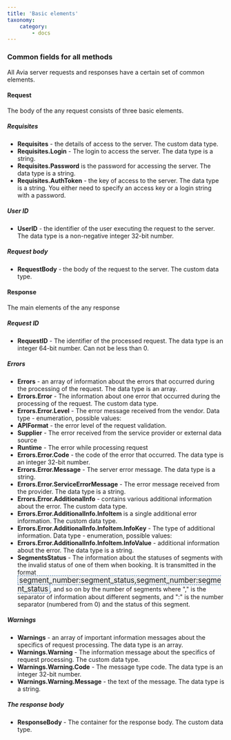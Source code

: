 ```yaml
---
title: 'Basic elements'
taxonomy:
    category:
        - docs
---
```


### Common fields for all methods

All Avia server requests and responses have a certain set of common elements.

#### Request

The body of the any request consists of three basic elements.

##### Requisites

* **Requisites** - the details of access to the server. The custom data type.
* **Requisites.Login** - The login to access the server. The data type is a string.
* **Requisites.Password** is the password for accessing the server. The data type is a string.
* **Requisites.AuthToken** - the key of access to the server. The data type is a string. You either need to specify an access key or a login string with a password.


##### User ID

* **UserID** - the identifier of the user executing the request to the server. The data type is a non-negative integer 32-bit number.

##### Request body

* **RequestBody** - the body of the request to the server. The custom data type.

#### Response

The main elements of the any response

##### Request ID

* **RequestID** - The identifier of the processed request. The data type is an integer 64-bit number. Can not be less than 0.

##### Errors

* **Errors** - an array of information about the errors that occurred during the processing of the request. The data type is an array.
* **Errors.Error** - The information about one error that occurred during the processing of the request. The custom data type.
* **Errors.Error.Level** - The error message received from the vendor. Data type - enumeration, possible values:
* **APIFormat** - the error level of the request validation.
* **Supplier** - The error received from the service provider or external data source
* **Runtime** - The error while processing request
* **Errors.Error.Code** - the code of the error that occurred. The data type is an integer 32-bit number.
* **Errors.Error.Message** - The server error message. The data type is a string.
* **Errors.Error.ServiceErrorMessage** - The error message received from the provider. The data type is a string.
* **Errors.Error.AdditionalInfo** - contains various additional information about the error. The custom data type.
* **Errors.Error.AdditionalInfo.InfoItem** is a single additional error information. The custom data type.
* **Errors.Error.AdditionalInfo.InfoItem.InfoKey** - The type of additional information. Data type - enumeration, possible values:
* **Errors.Error.AdditionalInfo.InfoItem.InfoValue** - additional information about the error. The data type is a string.
* **SegmentsStatus** - The information about the statuses of segments with the invalid status of one of them when booking. It is transmitted in the format <syntaxhighlight lang="text" enclose="none" style="font-size: 1.2em; padding: 0 3px; background: #F0F0F0; border: 1px dashed #2F6FAB;">segment_number:segment_status,segment_number:segment_status</syntaxhighlight>, and so on by the number of segments where "," is the separator of information about different segments, and ":" is the number separator (numbered from 0) and the status of this segment.

##### Warnings

* **Warnings** - an array of important information messages about the specifics of request processing. The data type is an array.
* **Warnings.Warning** - The information message about the specifics of request processing. The custom data type.
* **Warnings.Warning.Code** - The message type code. The data type is an integer 32-bit number.
* **Warnings.Warning.Message** - the text of the message. The data type is a string.

##### The response body

* **ResponseBody** - The container for the response body. The custom data type.